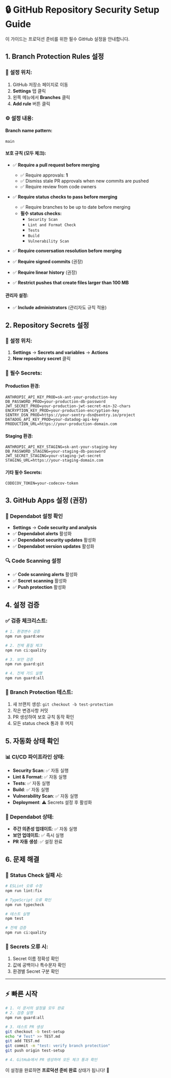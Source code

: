 # 🔒 GitHub Repository Security Setup Guide

이 가이드는 프로덕션 준비를 위한 필수 GitHub 설정을 안내합니다.

## 1. Branch Protection Rules 설정

### 📍 **설정 위치:**

1. GitHub 저장소 페이지로 이동
2. **Settings** 탭 클릭
3. 왼쪽 메뉴에서 **Branches** 클릭
4. **Add rule** 버튼 클릭

### ⚙️ **설정 내용:**

#### **Branch name pattern:**

```
main
```

#### **보호 규칙 (모두 체크):**

- ✅ **Require a pull request before merging**
  - ✅ Require approvals: **1**
  - ✅ Dismiss stale PR approvals when new commits are pushed
  - ✅ Require review from code owners

- ✅ **Require status checks to pass before merging**
  - ✅ Require branches to be up to date before merging
  - **필수 status checks:**
    - `Security Scan`
    - `Lint and Format Check`
    - `Tests`
    - `Build`
    - `Vulnerability Scan`

- ✅ **Require conversation resolution before merging**
- ✅ **Require signed commits** (권장)
- ✅ **Require linear history** (권장)
- ✅ **Restrict pushes that create files larger than 100 MB**

#### **관리자 설정:**

- ✅ **Include administrators** (관리자도 규칙 적용)

## 2. Repository Secrets 설정

### 📍 **설정 위치:**

1. **Settings** → **Secrets and variables** → **Actions**
2. **New repository secret** 클릭

### 🔑 **필수 Secrets:**

#### **Production 환경:**

```
ANTHROPIC_API_KEY_PROD=sk-ant-your-production-key
DB_PASSWORD_PROD=your-production-db-password
JWT_SECRET_PROD=your-production-jwt-secret-min-32-chars
ENCRYPTION_KEY_PROD=your-production-encryption-key
SENTRY_DSN_PROD=https://your-sentry-dsn@sentry.io/project
DATADOG_API_KEY_PROD=your-datadog-api-key
PRODUCTION_URL=https://your-production-domain.com
```

#### **Staging 환경:**

```
ANTHROPIC_API_KEY_STAGING=sk-ant-your-staging-key
DB_PASSWORD_STAGING=your-staging-db-password
JWT_SECRET_STAGING=your-staging-jwt-secret
STAGING_URL=https://your-staging-domain.com
```

#### **기타 필수 Secrets:**

```
CODECOV_TOKEN=your-codecov-token
```

## 3. GitHub Apps 설정 (권장)

### 🤖 **Dependabot 설정 확인**

- **Settings** → **Code security and analysis**
- ✅ **Dependabot alerts** 활성화
- ✅ **Dependabot security updates** 활성화
- ✅ **Dependabot version updates** 활성화

### 🔍 **Code Scanning 설정**

- ✅ **Code scanning alerts** 활성화
- ✅ **Secret scanning** 활성화
- ✅ **Push protection** 활성화

## 4. 설정 검증

### ✅ **검증 체크리스트:**

```bash
# 1. 환경변수 검증
npm run guard:env

# 2. 전체 품질 체크
npm run ci:quality

# 3. 보안 검증
npm run guard:git

# 4. 전체 가드 실행
npm run guard:all
```

### 🧪 **Branch Protection 테스트:**

1. 새 브랜치 생성: `git checkout -b test-protection`
2. 작은 변경사항 커밋
3. PR 생성하여 보호 규칙 동작 확인
4. 모든 status check 통과 후 머지

## 5. 자동화 상태 확인

### 📊 **CI/CD 파이프라인 상태:**

- **Security Scan**: ✅ 자동 실행
- **Lint & Format**: ✅ 자동 실행
- **Tests**: ✅ 자동 실행
- **Build**: ✅ 자동 실행
- **Vulnerability Scan**: ✅ 자동 실행
- **Deployment**: ⚠️ Secrets 설정 후 활성화

### 🔄 **Dependabot 상태:**

- **주간 의존성 업데이트**: ✅ 자동 실행
- **보안 업데이트**: ✅ 즉시 실행
- **PR 자동 생성**: ✅ 설정 완료

## 6. 문제 해결

### 🚨 **Status Check 실패 시:**

```bash
# ESLint 오류 수정
npm run lint:fix

# TypeScript 오류 확인
npm run typecheck

# 테스트 실행
npm test

# 전체 검증
npm run ci:quality
```

### 🔧 **Secrets 오류 시:**

1. Secret 이름 정확성 확인
2. 값에 공백이나 특수문자 확인
3. 환경별 Secret 구분 확인

---

## ⚡ **빠른 시작**

```bash
# 1. 이 문서의 설정을 모두 완료
# 2. 검증 실행
npm run guard:all

# 3. 테스트 PR 생성
git checkout -b test-setup
echo "# Test" >> TEST.md
git add TEST.md
git commit -m "test: verify branch protection"
git push origin test-setup

# 4. GitHub에서 PR 생성하여 모든 체크 통과 확인
```

이 설정을 완료하면 **프로덕션 준비 완료** 상태가 됩니다! 🚀
